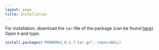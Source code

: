 ```yaml
---
layout: page
title: Installation
---
```


For installation, download the `tar`-file of the package (can be found [here](https://github.com/saezlab/PHONEMeS/tree/master/Package)). Open `R` and type:

```R
install.packages('PHONEMeS_0.2.7.tar.gz", repos=NULL)
```
